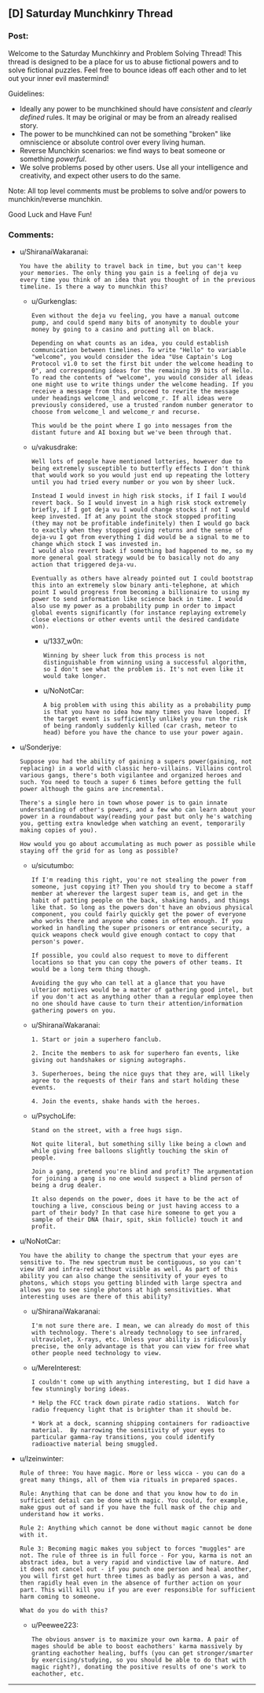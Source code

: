 ## [D] Saturday Munchkinry Thread

### Post:

Welcome to the Saturday Munchkinry and Problem Solving Thread! This thread is designed to be a place for us to abuse fictional powers and to solve fictional puzzles. Feel free to bounce ideas off each other and to let out your inner evil mastermind! 

Guidelines:

* Ideally any power to be munchkined should have *consistent* and *clearly defined* rules. It may be original or may be from an already realised story.
* The power to be munchkined can not be something "broken" like omniscience or absolute control over every living human.
* Reverse Munchkin scenarios: we find ways to beat someone or something  *powerful*.
* We solve problems posed by other users. Use all your intelligence and creativity, and expect other users to do the same.

Note: All top level comments must be problems to solve and/or powers to munchkin/reverse munchkin.

Good Luck and Have Fun!


### Comments:

- u/ShiranaiWakaranai:
  ```
  You have the ability to travel back in time, but you can't keep your memories. The only thing you gain is a feeling of deja vu every time you think of an idea that you thought of in the previous timeline. Is there a way to munchkin this?
  ```

  - u/Gurkenglas:
    ```
    Even without the deja vu feeling, you have a manual outcome pump, and could spend many bits of anonymity to double your money by going to a casino and putting all on black.

    Depending on what counts as an idea, you could establish communication between timelines. To write "Hello" to variable "welcome", you would consider the idea "Use Captain's Log Protocol v1.0 to set the first bit under the welcome heading to 0", and corresponding ideas for the remaining 39 bits of Hello. To read the contents of "welcome", you would consider all ideas one might use to write things under the welcome heading. If you receive a message from this, proceed to rewrite the message under headings welcome_l and welcome_r. If all ideas were previously considered, use a trusted random number generator to choose from welcome_l and welcome_r and recurse.

    This would be the point where I go into messages from the distant future and AI boxing but we've been through that.
    ```

  - u/vakusdrake:
    ```
    Well lots of people have mentioned lotteries, however due to being extremely susceptible to butterfly effects I don't think that would work so you would just end up repeating the lottery until you had tried every number or you won by sheer luck.

    Instead I would invest in high risk stocks, if I fail I would revert back. So I would invest in a high risk stock extremely briefly, if I got deja vu I would change stocks if not I would keep invested. If at any point the stock stopped profiting (they may not be profitable indefinitely) then I would go back to exactly when they stopped giving returns and the sense of deja-vu I got from everything I did would be a signal to me to change which stock I was invested in.                  
    I would also revert back if something bad happened to me, so my more general goal strategy would be to basically not do any action that triggered deja-vu.

    Eventually as others have already pointed out I could bootstrap this into an extremely slow binary anti-telephone, at which point I would progress from becoming a billionaire to using my power to send information like science back in time. I would also use my power as a probability pump in order to impact global events significantly (for instance replaying extremely close elections or other events until the desired candidate won).
    ```

    - u/1337_w0n:
      ```
      Winning by sheer luck from this process is not distinguishable from winning using a successful algorithm, so I don't see what the problem is. It's not even like it would take longer.
      ```

    - u/NoNotCar:
      ```
      A big problem with using this ability as a probability pump is that you have no idea how many times you have looped. If the target event is sufficiently unlikely you run the risk of being randomly suddenly killed (car crash, meteor to head) before you have the chance to use your power again.
      ```

- u/Sonderjye:
  ```
  Suppose you had the ability of gaining a supers power(gaining, not replacing) in a world with classic hero-villains. Villains control various gangs, there's both vigilantee and organized heroes and such. You need to touch a super 6 times before getting the full power although the gains are incremental.

  There's a single hero in town whose power is to gain innate understanding of other's powers, and a few who can learn about your power in a roundabout way(reading your past but only he's watching you, getting extra knowledge when watching an event, temporarily making copies of you).

  How would you go about accumulating as much power as possible while staying off the grid for as long as possible?
  ```

  - u/sicutumbo:
    ```
    If I'm reading this right, you're not stealing the power from someone, just copying it? Then you should try to become a staff member at wherever the largest super team is, and get in the habit of patting people on the back, shaking hands, and things like that. So long as the powers don't have an obvious physical component, you could fairly quickly get the power of everyone who works there and anyone who comes in often enough. If you worked in handling the super prisoners or entrance security, a quick weapons check would give enough contact to copy that person's power.

    If possible, you could also request to move to different locations so that you can copy the powers of other teams. It would be a long term thing though.

    Avoiding the guy who can tell at a glance that you have ulterior motives would be a matter of gathering good intel, but if you don't act as anything other than a regular employee then no one should have cause to turn their attention/information gathering powers on you.
    ```

  - u/ShiranaiWakaranai:
    ```
    1. Start or join a superhero fanclub.

    2. Incite the members to ask for superhero fan events, like giving out handshakes or signing autographs.

    3. Superheroes, being the nice guys that they are, will likely agree to the requests of their fans and start holding these events.

    4. Join the events, shake hands with the heroes.
    ```

  - u/PsychoLife:
    ```
    Stand on the street, with a free hugs sign. 

    Not quite literal, but something silly like being a clown and while giving free balloons slightly touching the skin of people.

    Join a gang, pretend you're blind and profit? The argumentation for joining a gang is no one would suspect a blind person of being a drug dealer.

    It also depends on the power, does it have to be the act of touching a live, conscious being or just having access to a part of their body? In that case hire someone to get you a sample of their DNA (hair, spit, skin follicle) touch it and profit.
    ```

- u/NoNotCar:
  ```
  You have the ability to change the spectrum that your eyes are sensitive to. The new spectrum must be contiguous, so you can't view UV and infra-red without visible as well. As part of this ability you can also change the sensitivity of your eyes to photons, which stops you getting blinded with large spectra and allows you to see single photons at high sensitivities. What interesting uses are there of this ability?
  ```

  - u/ShiranaiWakaranai:
    ```
    I'm not sure there are. I mean, we can already do most of this with technology. There's already technology to see infrared, ultraviolet, X-rays, etc. Unless your ability is ridiculously precise, the only advantage is that you can view for free what other people need technology to view.
    ```

  - u/MereInterest:
    ```
    I couldn't come up with anything interesting, but I did have a few stunningly boring ideas.

    * Help the FCC track down pirate radio stations.  Watch for radio frequency light that is brighter than it should be.

    * Work at a dock, scanning shipping containers for radioactive material.  By narrowing the sensitivity of your eyes to particular gamma-ray transitions, you could identify radioactive material being smuggled.
    ```

- u/Izeinwinter:
  ```
  Rule of three: You have magic. More or less wicca - you can do a great many things, all of them via rituals in prepared spaces.

  Rule: Anything that can be done and that you know how to do in sufficient detail can be done with magic. You could, for example, make gpus out of sand if you have the full mask of the chip and understand how it works. 

  Rule 2: Anything which cannot be done without magic cannot be done with it. 

  Rule 3: Becoming magic makes you subject to forces "muggles" are not. The rule of three is in full force - For you, karma is not an abstract idea, but a very rapid and vindictive law of nature. And it does not cancel out - if you punch one person and heal another, you will first get hurt three times as badly as person a was, and then rapidly heal even in the absence of further action on your part. This will kill you if you are ever responsible for sufficient harm coming to someone. 

  What do you do with this?
  ```

  - u/Peewee223:
    ```
    The obvious answer is to maximize your own karma. A pair of mages should be able to boost eachothers' karma massively by granting eachother healing, buffs (you can get stronger/smarter by exercising/studying, so you should be able to do that with magic right?), donating the positive results of one's work to eachother, etc.
    ```

---

